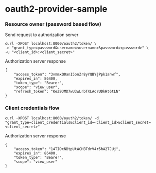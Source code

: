# oauth2-provider-sample

### Resource owner (password based flow)
Send request to authorization server
```
curl -XPOST localhost:8000/oauth2/token/ \
-d "grant_type=password&username=<username>&password=<password>" \
-u "<client_id>:<client_secret>"
```

Authorization server response
```
{
    "access_token": "3vmmxQ0anI5onZr8yYQBYjPpk1ahwf",
    "expires_in": 86400,
    "token_type": "Bearer",
    "scope": "view_user",
    "refresh_token": "KeZ9JMD7wU3wLrbTXLAorUDkHt6tLN"
}
```

### Client credentials flow

```
curl -XPOST localhost:8000/oauth2/token/ -d "grant_type=client_credentials&client_id=<client_id>&client_secret=<client_secret>"
```

Authorization server response
```
{
    "access_token": "14TIDcNBtpUtWCHBTdrV4r5hA2TJUj",
    "expires_in": 86400,
    "token_type": "Bearer",
    "scope": "view_user"
}
```